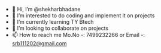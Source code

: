 - 👋 Hi, I’m @shekharbhadane
- 👀 I’m interested to do coding and implement it on projects
- 🌱 I’m currently learning TY Btech
- 💞️ I’m looking to collaborate on projects 
- 📫 How to reach me Mo.No -: 7499232266 or Email -: srb111202@gmail.com

<!---
shekharbhadane/shekharbhadane is a ✨ special ✨ repository because its `README.md` (this file) appears on your GitHub profile.
You can click the Preview link to take a look at your changes.
--->
